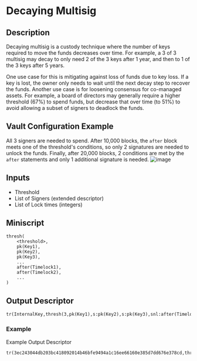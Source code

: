 # Decaying Multisig

## Description
Decaying multisig is a custody technique where the number of keys required to move the funds decreases over time. For example, a 3 of 3 multisig may decay to only need 2 of the 3 keys after 1 year, and then to 1 of the 3 keys after 5 years.

One use case for this is mitigating against loss of funds due to key loss. If a key is lost, the owner only needs to wait until the next decay step to recover the funds. Another use case is for loosening consensus for co-managed assets. For example, a board of directors may generally require a higher threshold (67%) to spend funds, but decrease that over time (to 51%) to avoid allowing a subset of signers to deadlock the funds.

## Vault Configuration Example

All 3 signers are needed to spend. After 10,000 blocks, the `after` block meets one of the threshold's conditions, so only 2 signatures are needed to unlock the funds. Finally, after 20,000 blocks, 2 conditions are met by the `after` statements and only 1 additional signature is needed.
![image](https://github.com/smartvaults/smartvaults/assets/32852271/199630b1-8812-45ce-9d44-6f2a35e030e6)


## Inputs

- Threshold
- List of Signers (extended descriptor)
- List of Lock times (integers)

## Miniscript

```
thresh(
    <threshold>,
    pk(Key1),
    pk(Key2),
    pk(Key3),
    ...
    after(Timelock1),
    after(Timelock2),
    ...
)
```

## Output Descriptor

```
tr(InternalKey,thresh(3,pk(Key1),s:pk(Key2),s:pk(Key3),snl:after(Timelock1),snl:after(Timelock2)))
```

### Example

Example Output Descriptor

```
tr(3ec243044db203bc418092014b46bfe9494a1c16ee66160e385d7dd676e378cd,thresh(3,pk([7356e457/86'/1'/784923']tpubDCvLwbJPseNux9EtPbrbA2tgDayzptK4HNkky14Cw6msjHuqyZCE88miedZD86TZUb29Rof3sgtREU4wtzofte7QDSWDiw8ZU6ZYHmAxY9d/0/*),s:pk([4eb5d5a1/86'/1'/784923']tpubDCLskGdzStPPo1auRQygJUfbmLMwujWr7fmekdUMD7gqSpwEcRso4CfiP5GkRqfXFYkfqTujyvuehb7inymMhBJFdbJqFyHsHVRuwLKCSe9/0/*),s:pk([f3ab64d8/86'/1'/784923']tpubDCh4uyVDVretfgTNkazUarV9ESTh7DJy8yvMSuWn5PQFbTDEsJwHGSBvTrNF92kw3x5ZLFXw91gN5LYtuSCbr1Vo6mzQmD49sF2vGpReZp2/0/*),snl:after(1721743844),snl:after(1747663844)))#p0skyz4j
```
